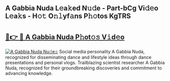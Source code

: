 ## A Gabbia Nuda L𝚎a𝚔ed N𝚞𝚍e - Part-bCg Vi𝚍𝚎o L𝚎a𝚔s - H𝚘𝚝 O𝚗𝚕yf𝚊ns P𝚑𝚘tos KgTRS

# <h2><a href="http://kf1wdt.oniu.top/?m=A+Gabbia+Nuda">🔗👉 🔴 A Gabbia Nuda P𝚑ot𝚘𝚜 V𝚒d𝚎o</a></h2>

[![A Gabbia Nuda Nu𝚍e𝚜](https://i.imgur.com/0qMVB7G.gif)](http://kf1wdt.oniu.top/?m=A+Gabbia+Nuda)
Social media personality A Gabbia Nuda, recognized for disseminating dance and lifestyle ideas through dance presentations and personal vlogs. Trailblazing scientist researcher A Gabbia Nuda, recognized for their groundbreaking discoveries and commitment to advancing knowledge.  
